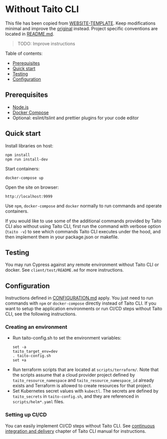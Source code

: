 # Without Taito CLI

This file has been copied from [WEBSITE-TEMPLATE](https://github.com/TaitoUnited/WEBSITE-TEMPLATE/). Keep modifications minimal and improve the [original](https://github.com/TaitoUnited/WEBSITE-TEMPLATE/blob/dev/TAITOLESS.md) instead. Project specific conventions are located in [README.md](README.md#conventions).

> TODO: Improve instructions

Table of contents:

* [Prerequisites](#prerequisites)
* [Quick start](#quick-start)
* [Testing](#testing)
* [Configuration](##onfiguration)

## Prerequisites

* [Node.js](https://nodejs.org/)
* [Docker Compose](https://docs.docker.com/compose/install/)
* Optional: eslint/tslint and prettier plugins for your code editor

## Quick start

Install libraries on host:

    npm install
    npm run install-dev

Start containers:

    docker-compose up

Open the site on browser:

    http://localhost:9999

Use `npm`, `docker-compose` and `docker` normally to run commands and operate containers.

If you would like to use some of the additional commands provided by Taito CLI also without using Taito CLI, first run the command with verbose option (`taito -v`) to see which commands Taito CLI executes under the hood, and then implement them in your package.json or makefile.

## Testing

You may run Cypress against any remote environment without Taito CLI or docker. See `client/test/README.md` for more instructions.

## Configuration

Instructions defined in [CONFIGURATION.md](CONFIGURATION.md) apply. You just need to run commands with `npm` or `docker-compose` directly instead of Taito CLI. If you want to setup the application environments or run CI/CD steps without Taito CLI, see the following instructions.

### Creating an environment

* Run taito-config.sh to set the environment variables:
    ```
    set -a
    taito_target_env=dev
    . taito-config.sh
    set +a
    ```
* Run terraform scripts that are located at `scripts/terraform/`. Note that the scripts assume that a cloud provider project defined by `taito_resource_namespace` and `taito_resource_namespace_id` already exists and Terraform is allowed to create resources for that project.
* Set Kubernetes secret values with `kubectl`. The secrets are defined by `taito_secrets` in `taito-config.sh`, and they are referenced in `scripts/helm*.yaml` files.

### Setting up CI/CD

You can easily implement CI/CD steps without Taito CLI. See [continuous integration and delivery](https://github.com/TaitoUnited/taito-cli/blob/master/docs/manual/06-continuous-integration-and-delivery.md) chapter of Taito CLI manual for instructions.
